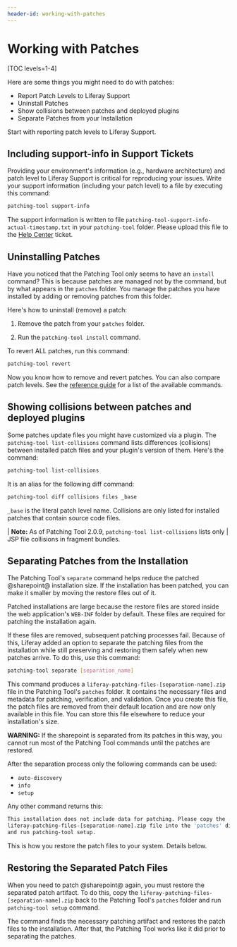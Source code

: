 ```yaml
---
header-id: working-with-patches
---
```


# Working with Patches

[TOC levels=1-4]

Here are some things you might need to do with patches:

- Report Patch Levels to Liferay Support
- Uninstall Patches
- Show collisions between patches and deployed plugins
- Separate Patches from your Installation

Start with reporting patch levels to Liferay Support.

## Including support-info in Support Tickets

Providing your environment's information (e.g., hardware architecture) and patch
level to Liferay Support is critical for reproducing your issues. Write your
support information (including your patch level) to a file by executing this
command: 

```bash
patching-tool support-info
```

The support information is written to file
`patching-tool-support-info-actual-timestamp.txt` in your `patching-tool`
folder. Please upload this file to the
[Help Center](https://help.liferay.com/hc)
ticket.

## Uninstalling Patches

Have you noticed that the Patching Tool only seems to have an `install` command?
This is because patches are managed not by the command, but by what appears in
the `patches` folder. You manage the patches you have installed by adding or
removing patches from this folder.

Here's how to uninstall (remove) a patch:

1.  Remove the patch from your `patches` folder. 

2.  Run the `patching-tool install` command. 

To revert ALL patches, run this command:

```bash
patching-tool revert
```

Now you know how to remove and revert patches. You can also 
compare patch levels. See the [reference guide](/docs/7-2/deploy/-/knowledge_base/d/comparing-patch-levels) 
for a list of the available commands. 

## Showing collisions between patches and deployed plugins

Some patches update files you might have customized via a plugin. The
`patching-tool list-collisions` command lists differences (collisions) between
installed patch files and your plugin's version of them. Here's the command:

```bash
patching-tool list-collisions
```

It is an alias for the following diff command:

```bash
patching-tool diff collisions files _base
```

`_base` is the literal patch level name. Collisions are only listed for
installed patches that contain source code files. 

| **Note:** As of Patching Tool 2.0.9, `patching-tool list-collisions` lists only
| JSP file collisions in fragment bundles.

## Separating Patches from the Installation

The Patching Tool's `separate` command helps reduce the patched @sharepoint@
installation size. If the installation has been patched, you can make it smaller
by moving the restore files out of it.

Patched installations are large because the restore files are stored inside the
web application's `WEB-INF` folder by default. These files are required for
patching the installation again.

If these files are removed, subsequent patching processes fail. Because of
this, Liferay added an option to separate the patching files from the
installation while still preserving and restoring them safely when new patches
arrive. To do this, use this command: 

```bash
patching-tool separate [separation_name] 
```

This command produces a `liferay-patching-files-[separation-name].zip` file in
the Patching Tool's `patches` folder. It contains the necessary files and
metadata for patching, verification, and validation. Once you create this file,
the patch files are removed from their default location and are now only
available in this file. You can store this file elsewhere to reduce your
installation's size. 

**WARNING:** If the sharepoint is separated from its patches in this way, you
cannot run most of the Patching Tool commands until the patches are restored.

After the separation process only the following commands can be used:

- `auto-discovery`
- `info`
- `setup`

Any other command returns this:

```bash
This installation does not include data for patching. Please copy the
liferay-patching-files-[separation-name].zip file into the 'patches' directory
and run patching-tool setup. 
```

This is how you restore the patch files to your system. Details below. 

## Restoring the Separated Patch Files
 
When you need to patch @sharepoint@ again, you must restore the separated patch
artifact. To do this, copy the `liferay-patching-files-[separation-name].zip`
back to the Patching Tool's `patches` folder and run `patching-tool setup`
command.

The command finds the necessary patching artifact and restores the patch files
to the installation. After that, the Patching Tool works like it did prior to
separating the patches. 
